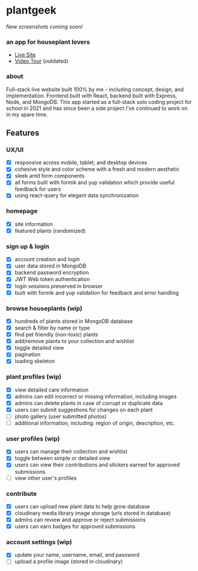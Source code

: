 # plantgeek

_New screenshots coming soon!_

### an app for houseplant lovers

- [Live Site](https://www.plantgeek.co)
- [Video Tour](https://youtu.be/_LXWqhxIMrQ) (outdated)

### about

Full-stack live website built 100% by me - including concept, design, and implementation. Frontend built with React, backend built with Express, Node, and MongoDB. This app started as a full-stack solo coding project for school in 2021 and has since been a side project I've continued to work on in my spare time.

## Features

### UX/UI

- [x] responsive across mobile, tablet, and desktop devices
- [x] cohesive style and color scheme with a fresh and modern aesthetic
- [x] sleek antd form components
- [x] all forms built with formik and yup validation which provide useful feedback for users
- [x] using react-query for elegant data synchronization

### homepage

- [x] site information
- [x] featured plants (randomized)

### sign up & login

- [x] account creation and login
- [x] user data stored in MongoDB
- [x] backend password encryption
- [x] JWT Web token authentication
- [x] login sessions preserved in browser
- [x] built with formik and yup validation for feedback and error handling

### browse houseplants (wip)

- [x] hundreds of plants stored in MongoDB database
- [x] search & filter by name or type
- [x] find pet friendly (non-toxic) plants
- [x] add/remove plants to your collection and wishlist
- [x] toggle detailed view
- [x] pagination
- [x] loading skeleton

### plant profiles (wip)

- [x] view detailed care information
- [x] admins can edit incorrect or missing information, including images
- [x] admins can delete plants in case of corrupt or duplicate data
- [x] users can submit suggestions for changes on each plant
- [ ] photo gallery (user submitted photos)
- [ ] additional information, including: region of origin, description, etc.

### user profiles (wip)

- [x] users can manage their collection and wishlist
- [x] toggle between simple or detailed view
- [x] users can view their contributions and stickers earned for approved submissions
- [ ] view other user's profiles

### contribute

- [x] users can upload new plant data to help grow database
- [x] cloudinary media library image storage (urls stored in database)
- [x] admins can review and approve or reject submissions
- [x] users can earn badges for approved submissions

### account settings (wip)

- [x] update your name, username, email, and password
- [ ] upload a profile image (stored in cloudinary)
